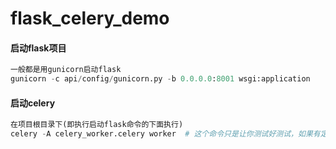 # flask_celery_demo

#### 启动flask项目
```python
一般都是用gunicorn启动flask
gunicorn -c api/config/gunicorn.py -b 0.0.0.0:8001 wsgi:application
```

#### 启动celery
```python
在项目根目录下(即执行启动flask命令的下面执行)
celery -A celery_worker.celery worker  # 这个命令只是让你测试好测试，如果有定时任务还是要还是要分为master和worker
```

